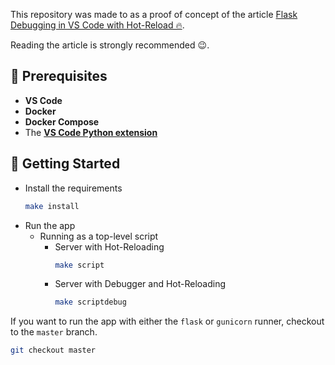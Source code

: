 
This repository was made to as a proof of concept of the article [Flask Debugging in VS Code with Hot-Reload 🔥](https://blog.theodo.com/2020/05/debug-flask-vscode/).

Reading the article is strongly recommended 😉.

## 🔧 Prerequisites

- **VS Code**
- **Docker**
- **Docker Compose**
- The [**VS Code Python extension**](https://marketplace.visualstudio.com/items?itemName=ms-python.python)

## 🎉 Getting Started

- Install the requirements
    ```bash
    make install
    ```
- Run the app
  - Running as a top-level script
    - Server with Hot-Reloading
      ```bash
      make script
      ```
    - Server with Debugger and Hot-Reloading
      ```bash
      make scriptdebug
      ```

If you want to run the app with either the `flask` or `gunicorn` runner, checkout to the `master` branch.

```bash
git checkout master
```
